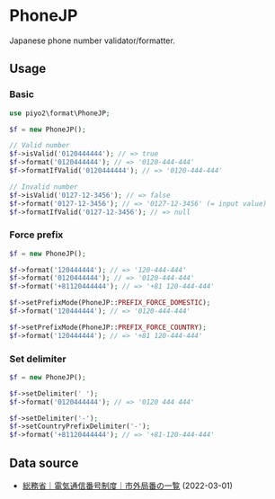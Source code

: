 # PhoneJP

Japanese phone number validator/formatter.

## Usage

### Basic

```php
use piyo2\format\PhoneJP;

$f = new PhoneJP();

// Valid number
$f->isValid('0120444444'); // => true
$f->format('0120444444'); // => '0120-444-444'
$f->formatIfValid('0120444444'); // => '0120-444-444'

// Invalid number
$f->isValid('0127-12-3456'); // => false
$f->format('0127-12-3456'); // => '0127-12-3456' (= input value)
$f->formatIfValid('0127-12-3456'); // => null
```

### Force prefix

```php
$f = new PhoneJP();

$f->format('120444444'); // => '120-444-444'
$f->format('0120444444'); // => '0120-444-444'
$f->format('+81120444444'); // => '+81 120-444-444'

$f->setPrefixMode(PhoneJP::PREFIX_FORCE_DOMESTIC);
$f->format('120444444'); // => '0120-444-444'

$f->setPrefixMode(PhoneJP::PREFIX_FORCE_COUNTRY);
$f->format('120444444'); // => '+81 120-444-444'
```

### Set delimiter

```php
$f = new PhoneJP();

$f->setDelimiter(' ');
$f->format('0120444444'); // => '0120 444 444'

$f->setDelimiter('-');
$f->setCountryPrefixDelimiter('-');
$f->format('+81120444444'); // => '+81-120-444-444'
```

## Data source

- [総務省｜電気通信番号制度｜市外局番の一覧](http://www.soumu.go.jp/main_sosiki/joho_tsusin/top/tel_number/shigai_list.html) (2022-03-01)
